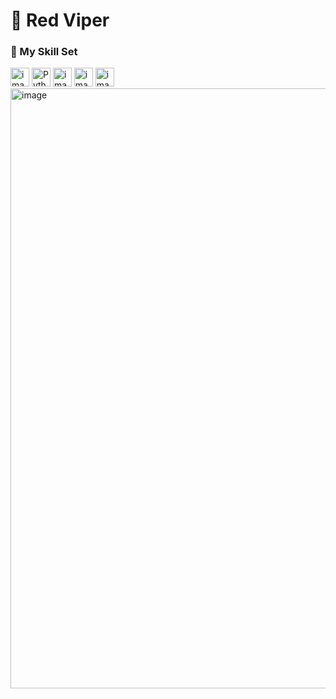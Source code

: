 # 🐍 Red Viper  


### 🧠 My Skill Set

<div align="left">
  <img width="30" height="30" alt="image" src="https://github.com/user-attachments/assets/21878153-e3ee-4091-b404-b1f1b1f0e10e" />
  <img src="https://cdn.jsdelivr.net/gh/devicons/devicon/icons/python/python-original.svg" height="30" alt="Python" />
  <img width="30" height="30" alt="image" src="https://github.com/user-attachments/assets/704ddf07-f533-4abd-af79-168a248a2029" />
  <img width="30" height="30" alt="image" src="https://github.com/user-attachments/assets/ed9955a8-2d2a-4cbd-8eee-197602061e65" />
  <img width="30" height="30" alt="image" src="https://github.com/user-attachments/assets/cdefd73e-94dc-4a3e-a0d1-70527be1c29e" />
  <img width="960" height="960" alt="image" src="https://github.com/user-attachments/assets/34194da8-acd2-4040-8575-d3c021465c20" />



</div>
